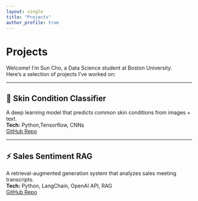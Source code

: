 ```yaml
---
layout: single
title: "Projects"
author_profile: true
---
```


# Projects

Welcome! I’m Sun Cho, a Data Science student at Boston University.  
Here’s a selection of projects I’ve worked on:

---

## 🧠 Skin Condition Classifier
A deep learning model that predicts common skin conditions from images + text.  
**Tech:** Python,Tensorflow, CNNs  
[GitHub Repo](https://github.com/your-username/skin-condition-classifier)

---

## ⚡ Sales Sentiment RAG
A retrieval-augmented generation system that analyzes sales meeting transcripts.  
**Tech:** Python, LangChain, OpenAI API, RAG  
[GitHub Repo](https://github.com/your-username/sales-sentiment-rag)

